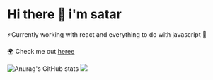 # Hi there 👋 i'm satar
⚡Currently working with react and everything to do with javascript 🥶

🌍 Check me out  [heree](www.iamstr.github.io)

![Anurag's GitHub stats](https://github-readme-stats.vercel.app/api?username=iamstr&show_icons=true&theme=radical)
![](https://komarev.com/ghpvc/?username=iamstr&color=brightgreen&label=PROFILE+VIEWS)





<!--
**iamstr/iamstr** is a ✨ _special_ ✨ repository because its `README.md` (this file) appears on your GitHub profile.

Here are some ideas to get you started:

- 🔭 I’m currently working on ...
- 🌱 I’m currently learning ...
- 👯 I’m looking to collaborate on ...
- 🤔 I’m looking for help with ...
- 💬 Ask me about ...
- 📫 How to reach me: ...
- 😄 Pronouns: ...
- ⚡ Fun fact: ...
-->
